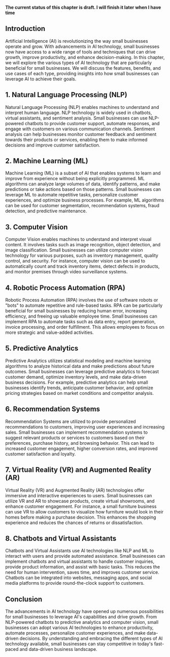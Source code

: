 **The current status of this chapter is draft. I will finish it later when I have time**

Introduction
------------

Artificial Intelligence (AI) is revolutionizing the way small businesses operate and grow. With advancements in AI technology, small businesses now have access to a wide range of tools and techniques that can drive growth, improve productivity, and enhance decision-making. In this chapter, we will explore the various types of AI technology that are particularly beneficial for small businesses. We will discuss the features, benefits, and use cases of each type, providing insights into how small businesses can leverage AI to achieve their goals.

**1. Natural Language Processing (NLP)**
----------------------------------------

Natural Language Processing (NLP) enables machines to understand and interpret human language. NLP technology is widely used in chatbots, virtual assistants, and sentiment analysis. Small businesses can use NLP-powered chatbots to provide customer support, automate responses, and engage with customers on various communication channels. Sentiment analysis can help businesses monitor customer feedback and sentiment towards their products or services, enabling them to make informed decisions and improve customer satisfaction.

**2. Machine Learning (ML)**
----------------------------

Machine Learning (ML) is a subset of AI that enables systems to learn and improve from experience without being explicitly programmed. ML algorithms can analyze large volumes of data, identify patterns, and make predictions or take actions based on those patterns. Small businesses can leverage ML to automate repetitive tasks, personalize customer experiences, and optimize business processes. For example, ML algorithms can be used for customer segmentation, recommendation systems, fraud detection, and predictive maintenance.

**3. Computer Vision**
----------------------

Computer Vision enables machines to understand and interpret visual content. It involves tasks such as image recognition, object detection, and image classification. Small businesses can utilize computer vision technology for various purposes, such as inventory management, quality control, and security. For instance, computer vision can be used to automatically count and track inventory items, detect defects in products, and monitor premises through video surveillance systems.

**4. Robotic Process Automation (RPA)**
---------------------------------------

Robotic Process Automation (RPA) involves the use of software robots or "bots" to automate repetitive and rule-based tasks. RPA can be particularly beneficial for small businesses by reducing human error, increasing efficiency, and freeing up valuable employee time. Small businesses can implement RPA to automate tasks such as data entry, report generation, invoice processing, and order fulfillment. This allows employees to focus on more strategic and value-added activities.

**5. Predictive Analytics**
---------------------------

Predictive Analytics utilizes statistical modeling and machine learning algorithms to analyze historical data and make predictions about future outcomes. Small businesses can leverage predictive analytics to forecast customer demand, optimize inventory levels, and make data-driven business decisions. For example, predictive analytics can help small businesses identify trends, anticipate customer behavior, and optimize pricing strategies based on market conditions and competitor analysis.

**6. Recommendation Systems**
-----------------------------

Recommendation Systems are utilized to provide personalized recommendations to customers, improving user experiences and increasing sales. Small businesses can implement recommendation systems to suggest relevant products or services to customers based on their preferences, purchase history, and browsing behavior. This can lead to increased customer engagement, higher conversion rates, and improved customer satisfaction and loyalty.

**7. Virtual Reality (VR) and Augmented Reality (AR)**
------------------------------------------------------

Virtual Reality (VR) and Augmented Reality (AR) technologies offer immersive and interactive experiences to users. Small businesses can utilize VR and AR to showcase products, create virtual showrooms, and enhance customer engagement. For instance, a small furniture business can use VR to allow customers to visualize how furniture would look in their homes before making a purchase decision. This enhances the shopping experience and reduces the chances of returns or dissatisfaction.

**8. Chatbots and Virtual Assistants**
--------------------------------------

Chatbots and Virtual Assistants use AI technologies like NLP and ML to interact with users and provide automated assistance. Small businesses can implement chatbots and virtual assistants to handle customer inquiries, provide product information, and assist with basic tasks. This reduces the need for human intervention, saves time, and improves customer service. Chatbots can be integrated into websites, messaging apps, and social media platforms to provide round-the-clock support to customers.

**Conclusion**
--------------

The advancements in AI technology have opened up numerous possibilities for small businesses to leverage AI's capabilities and drive growth. From NLP-powered chatbots to predictive analytics and computer vision, small businesses can adopt various AI technologies to enhance productivity, automate processes, personalize customer experiences, and make data-driven decisions. By understanding and embracing the different types of AI technology available, small businesses can stay competitive in today's fast-paced and data-driven business landscape.
